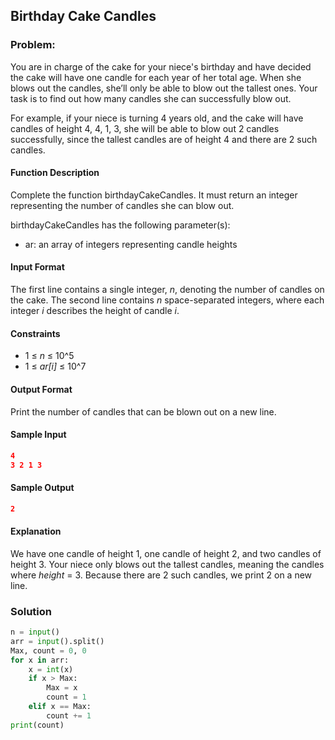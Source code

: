 ## Birthday Cake Candles

### Problem:
You are in charge of the cake for your niece's birthday and have decided the cake will have one candle for each year of her total age. 
When she blows out the candles, she’ll only be able to blow out the tallest ones. 
Your task is to find out how many candles she can successfully blow out.

For example, if your niece is turning 4 years old, and the cake will have  candles of height 4, 4, 1, 3, 
she will be able to blow out 2 candles successfully, since the tallest candles are of height 4 and there are 2 such candles.
#### Function Description
Complete the function birthdayCakeCandles. It must return an integer representing the number of candles she can blow out.

birthdayCakeCandles has the following parameter(s):
  * ar: an array of integers representing candle heights
#### Input Format
The first line contains a single integer, *n*, denoting the number of candles on the cake. 
The second line contains *n* space-separated integers, where each integer *i* describes the height of candle *i*.
#### Constraints 
  * 1 ≤ *n* ≤ 10^5
  * 1 ≤ *ar[i]* ≤ 10^7  
#### Output Format
Print the number of candles that can be blown out on a new line.
#### Sample Input
```json
4
3 2 1 3
```
#### Sample Output
```json
2
```
#### Explanation
We have one candle of height 1, one candle of height 2, and two candles of height 3. 
Your niece only blows out the tallest candles, meaning the candles where *height* = 3. 
Because there are 2 such candles, we print 2 on a new line.
### Solution 
```py
n = input()
arr = input().split()
Max, count = 0, 0
for x in arr:
    x = int(x)
    if x > Max:
        Max = x
        count = 1
    elif x == Max:
        count += 1
print(count)
```
